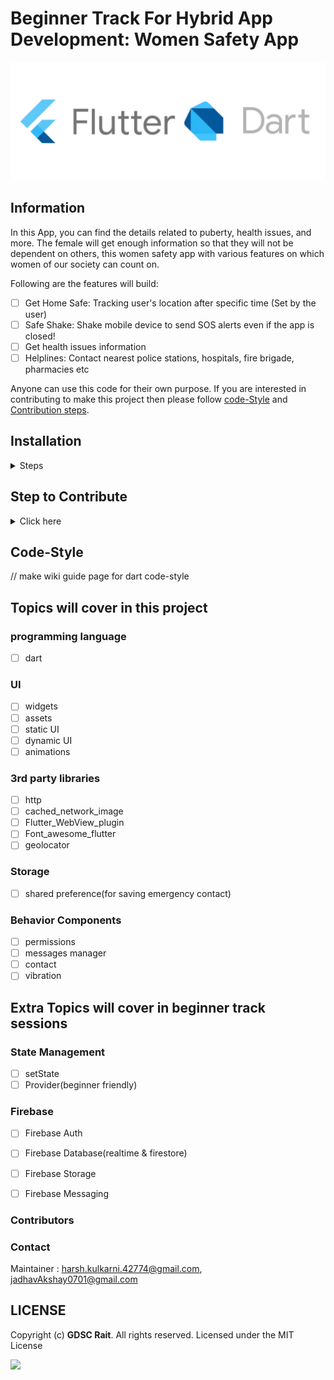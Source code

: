 # Beginner Track For Hybrid App Development: Women Safety App
![](flutter_banner.png)

## Information 
In this App, you can find the details related to puberty, health issues, and more. The female will get enough information so that they will not be dependent on others, this women safety app with various features on which women of our society can count on.

Following are the features will build:

- [ ] Get Home Safe: Tracking user's location after specific time (Set by the user)
- [ ] Safe Shake: Shake mobile device to send SOS alerts even if the app is closed!
- [ ] Get health issues information
- [ ] Helplines: Contact nearest police stations, hospitals, fire brigade, pharmacies etc

Anyone can use this code for their own purpose. If you are interested in contributing to make this project then please follow [code-Style](#code-style) and [Contribution steps](#step-to-contribute).

## Installation

<details><summary>Steps</summary>
<p>


**Step 1:**

Download or clone this repo by using the link below:

```
https://github.com/Google-Developer-Student-Club-RAIT/Beginner_Track-Women_Safety-Flutter-App.git
```

**Step 2:**

Go to project root and execute the following command in console to get the required dependencies: 

```
flutter pub get 
```

**Step 3:**

execute the following command to run the application:

```
flutter packages pub run
```

or watch command in order to keep the source code synced automatically:

```
flutter packages pub run build_runner watch
```

</p>
</details>

<a id="contribute"></a>
## Step to Contribute

<details><summary>Click here</summary>
<p>



**1.**  Fork [this](https://github.com/Google-Developer-Student-Club-RAIT/Beginner_Track-Women_Safety-Flutter-App) repository.

**2.**  Clone your forked copy of the project.

```
git clone https://github.com/<your_name>/Beginner_Track-Women_Safety-Flutter-App.git 
```

**3.** Navigate to the project directory :file_folder: .

```
cd Beginner_Track-Women_Safety-Flutter-App
```

**4.** Add a reference(remote) to the original repository.

```
git remote add upstream https://github.com/Google-Developer-Student-Club-RAIT/Beginner_Track-Women_Safety-Flutter-App
```

**5.** Check the remotes for this repository.
```
git remote -v
```

**6.** Always take a pull from the upstream repository to your master branch to keep it at par with the main project(updated repository).

```
git pull upstream main
```

**7.** Create a new branch.

```
git checkout -b <your_branch_name>
```

**8.** Perform your desired changes to the code base.


**9.** Track your changes:heavy_check_mark: .

```
git add . 
```

**10.** Commit your changes .

```
git commit -m "Relevant message"
```

**11.** Push the committed changes in your feature branch to your remote repo.
```
git push -u origin <your_branch_name>
```

**12.** To create a pull request, click on `compare and pull requests`. Please ensure you compare your feature branch to the desired branch of the repository you are supposed to make a PR to.


**13.** Add appropriate title and description to your pull request explaining your changes and efforts done.


**14.** Click on `Create Pull Request`.


**15** Congratulations! You have made a PR. Sit back patiently and relax while your PR is reviewed.


</p>
</details>

<a id="codeStyle"></a>
## Code-Style

// make wiki guide page for dart code-style  

## Topics will cover in this project
### programming language 
- [ ] dart  

### UI

- [ ] widgets
- [ ] assets
- [ ] static UI
- [ ] dynamic UI
- [ ] animations

### 3rd party libraries

- [ ] http
- [ ] cached_network_image
- [ ] Flutter_WebView_plugin
- [ ] Font_awesome_flutter
- [ ] geolocator

### Storage 
- [ ] shared preference(for saving emergency contact)

### Behavior Components

- [ ] permissions
- [ ] messages manager
- [ ] contact 
- [ ] vibration

## Extra Topics will cover in beginner track sessions
### State Management 

- [ ] setState 
- [ ] Provider(beginner friendly)

### Firebase 
- [ ] Firebase Auth 
- [ ] Firebase Database(realtime & firestore)
- [ ] Firebase Storage 
- [ ] Firebase Messaging 
  

### Contributors

### Contact

Maintainer : harsh.kulkarni.42774@gmail.com, jadhavAkshay0701@gmail.com


## LICENSE
Copyright (c) **GDSC Rait**. All rights reserved. Licensed under the MIT License

[![](https://img.shields.io/github/license/junaidrahim/desiresalesportal?style=for-the-badge)](LICENSE)
